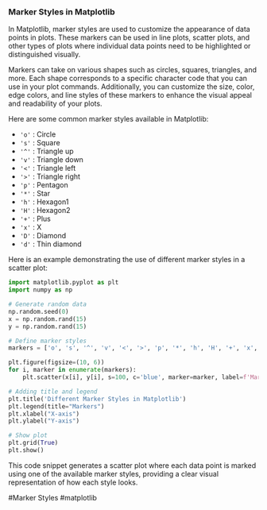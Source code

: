 ### Marker Styles in Matplotlib

In Matplotlib, marker styles are used to customize the appearance of data points in plots. These markers can be used in line plots, scatter plots, and other types of plots where individual data points need to be highlighted or distinguished visually.

Markers can take on various shapes such as circles, squares, triangles, and more. Each shape corresponds to a specific character code that you can use in your plot commands. Additionally, you can customize the size, color, edge colors, and line styles of these markers to enhance the visual appeal and readability of your plots.

Here are some common marker styles available in Matplotlib:

- `'o'` : Circle
- `'s'` : Square
- `'^'` : Triangle up
- `'v'` : Triangle down
- `'<'` : Triangle left
- `'>'` : Triangle right
- `'p'` : Pentagon
- `'*'` : Star
- `'h'` : Hexagon1
- `'H'` : Hexagon2
- `'+'` : Plus
- `'x'` : X
- `'D'` : Diamond
- `'d'` : Thin diamond

Here is an example demonstrating the use of different marker styles in a scatter plot:

```python
import matplotlib.pyplot as plt
import numpy as np

# Generate random data
np.random.seed(0)
x = np.random.rand(15)
y = np.random.rand(15)

# Define marker styles
markers = ['o', 's', '^', 'v', '<', '>', 'p', '*', 'h', 'H', '+', 'x', 'D', 'd']

plt.figure(figsize=(10, 6))
for i, marker in enumerate(markers):
    plt.scatter(x[i], y[i], s=100, c='blue', marker=marker, label=f'Marker: {marker}')

# Adding title and legend
plt.title('Different Marker Styles in Matplotlib')
plt.legend(title="Markers")
plt.xlabel("X-axis")
plt.ylabel("Y-axis")

# Show plot
plt.grid(True)
plt.show()
```

This code snippet generates a scatter plot where each data point is marked using one of the available marker styles, providing a clear visual representation of how each style looks.

#Marker Styles #matplotlib